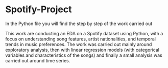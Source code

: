 # Spotify-Project
In the Python file you will find the step by step of the work carried out

This work are conducting an EDA on a Spotify dataset using Python, with a focus on understanding song features, artist nationalities, and temporal trends in music preferences.
The work was carried out mainly around exploratory analysis, then with linear regression models (with categorical variables and characteristics of the songs) and finally a small analysis was carried out around time series.
